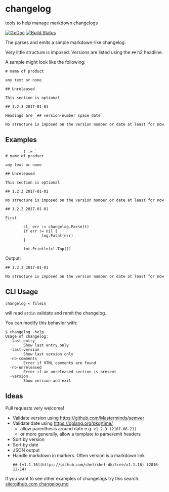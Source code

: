 # changelog
tools to help manage markdown changelogs

[![GoDoc](https://godoc.org/github.com/signalsciences/changelog?status.svg)](https://godoc.org/github.com/signalsciences/changelog) [![Build Status](https://travis-ci.org/signalsciences/changelog.svg?branch=master)](https://travis-ci.org/signalsciences/changelog)

The parses and emits a simple markdown-like changelog.

Very little structure is imposed.  Versions are listed using the `##` h2 headline.

A sample might look like the following:

```
# name of product

any text or none

## Unreleased

This section is optional

## 1.2.3 2017-01-01

Headings are `## version-number space date`

No structure is imposed on the version number or date at least for now
```

## Examples

```
        t := `
# name of product

any text or none

## Unreleased

This section is optional

## 1.2.3 2017-01-01

No structure is imposed on the version number or date at least for now 

## 1.2.2 2017-01-01

First
`
        cl, err := changelog.Parse(t)
        if err != nil {
                log.Fatal(err)
        }   

        fmt.Println(cl.Top())
```

Output:

```
## 1.2.3 2017-01-01

No structure is imposed on the version number or date at least for now
```

## CLI Usage

```
changelog < filein
```

will read `stdin` validate and remit the changelog.

You can modify this behavior with:

```
$ changelog -help
Usage of changelog:
  -last-entry
    	Show last entry only
  -last-version
    	Show last version only
  -no-comments
    	Error if HTML comments are found
  -no-unreleased
    	Error if an unreleased section is present
  -version
    	Show version and exit
```

## Ideas

Pull requests very welcome!

* Validate version using https://github.com/Masterminds/semver
* Validate date using https://golang.org/pkg/time/
    * allow parenthesis around date e.g. `v1.2.3 (2107-06-21)`
    * or more generally, allow a template to parse/emit headers
* Sort by version
* Sort by date
* JSON output
* Handle markdown in markers.  Often version is a markdown link
    ```
    ## [v1.1.16](https://github.com/chef/chef-dk/tree/v1.1.16) (2016-12-14)
    ```

If you want to see other examples of changelogs try this search:
[site:github.com changelog.md]( https://www.google.com/search?&q=site:github.com+changelog.md&ie=UTF-8&oe=UTF-8#q=site:github.com+changelog.md)


